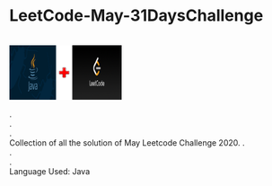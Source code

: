 <h1>LeetCode-May-31DaysChallenge</h1><br>
<img src ="image.png" width = 200px>
<p>
.<br>.<br>.<br>
Collection of all the solution of May Leetcode Challenge 2020.
.<br>.<br>.<br>
Language Used: Java
